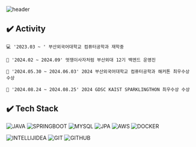 ![header](https://capsule-render.vercel.app/api?type=Waving&color=0:5CD1E5,100:4374D9&height=300&section=header&width=100%&text=SEOEUN&desc=Backend-Developer&fontSize=48&fontColor=F9F9F9)

## :heavy_check_mark: Activity

```  
💻 '2023.03 ~ ' 부산외국어대학교 컴퓨터공학과 재학중

🦁 '2024.02 ~ 2024.09' 멋쟁이사자처럼 부산외대 12기 백엔드 운영진

👑 '2024.05.30 ~ 2024.06.03' 2024 부산외국어대학교 컴퓨터공학과 해커톤 최우수상 수상

👑 '2024.08.24 ~ 2024.08.25' 2024 GDSC KAIST SPARKLINGTHON 최우수상 수상
```

## :heavy_check_mark: Tech Stack

![JAVA](https://img.shields.io/badge/Java-ED8B00?style=for-the-badge&logo=java&logoColor=white)
![SPRINGBOOT](https://img.shields.io/badge/SpringBoot-6DB33F?style=for-the-badge&logo=SpringBoot&logoColor=white)
![MYSQL](https://img.shields.io/badge/MySQL-4479A1?style=for-the-badge&logo=MySQL&logoColor=white)
![JPA](https://img.shields.io/badge/JPA(Hibernate)-59666C?style=for-the-badge&logo=hibernate&logoColor=white)
![AWS](https://img.shields.io/badge/AWS-232F3E?style=for-the-badge&logo=AmazonAWS&logoColor=white)
![DOCKER](https://img.shields.io/badge/Docker-2496ED?style=for-the-badge&logo=Docker&logoColor=white)

![INTELLIJIDEA](https://img.shields.io/badge/IntelliJIDEA-000000.svg?style=for-the-badge&logo=intellij-idea&logoColor=white)
![GIT](https://img.shields.io/badge/git-%23F05033.svg?style=for-the-badge&logo=git&logoColor=white)
![GITHUB](https://img.shields.io/badge/github-%23121011.svg?style=for-the-badge&logo=github&logoColor=white)
